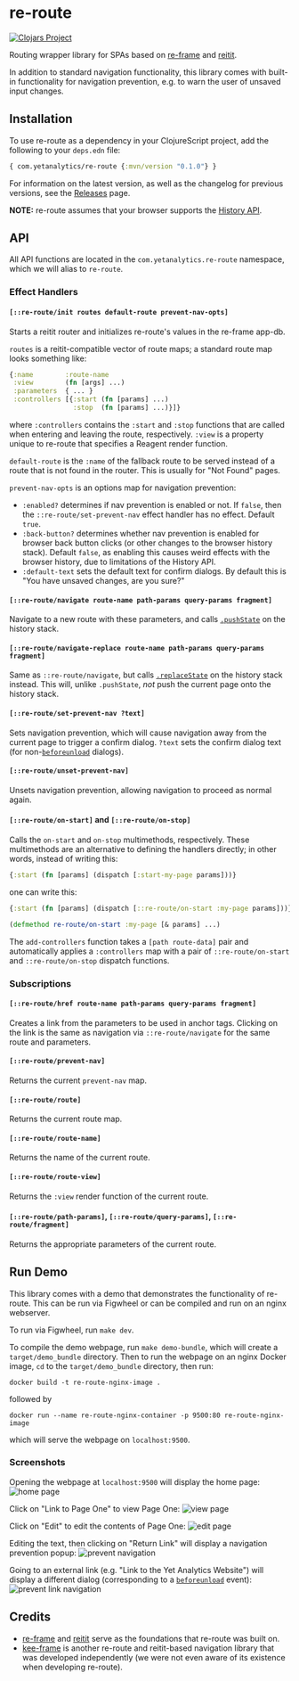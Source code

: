 # re-route

[![Clojars Project](https://img.shields.io/clojars/v/com.yetanalytics/re-route.svg)](https://clojars.org/com.yetanalytics/re-route)

Routing wrapper library for SPAs based on [re-frame](https://github.com/day8/re-frame) and [reitit](https://github.com/metosin/reitit).

In addition to standard navigation functionality, this library comes with built-in functionality for navigation prevention, e.g. to warn the user of unsaved input changes.

## Installation

To use re-route as a dependency in your ClojureScript project, add the following to your `deps.edn` file:

```clojure
{ com.yetanalytics/re-route {:mvn/version "0.1.0"} }
```

For information on the latest version, as well as the changelog for previous versions, see the [Releases](https://github.com/yetanalytics/re-route/releases) page.

**NOTE:** re-route assumes that your browser supports the [History API](https://developer.mozilla.org/en-US/docs/Web/API/History_API).

## API

All API functions are located in the `com.yetanalytics.re-route` namespace, which we will alias to `re-route`.

### Effect Handlers

#### `[::re-route/init routes default-route prevent-nav-opts]`

Starts a reitit router and initializes re-route's values in the re-frame app-db.

`routes` is a reitit-compatible vector of route maps; a standard route map looks something like:
```clojure
{:name        :route-name
 :view        (fn [args] ...)
 :parameters  { ... }
 :controllers [{:start (fn [params] ...)
                :stop  (fn [params] ...)}]}
```
where `:controllers` contains the `:start` and `:stop` functions that are called when entering and leaving the route, respectively. `:view` is a property unique to re-route that specifies a Reagent render function.

`default-route` is the `:name` of the fallback route to be served instead of a route that is not found in the router. This is usually for "Not Found" pages.

`prevent-nav-opts` is an options map for navigation prevention:
- `:enabled?` determines if nav prevention is enabled or not. If `false`, then the `::re-route/set-prevent-nav` effect handler has no effect. Default `true`.
- `:back-button?` determines whether nav prevention is enabled for browser back button clicks (or other changes to the browser history stack). Default `false`, as enabling this causes weird effects with the browser history, due to limitations of the History API.
- `:default-text` sets the default text for confirm dialogs. By default this is "You have unsaved changes, are you sure?"

#### `[::re-route/navigate route-name path-params query-params fragment]`

Navigate to a new route with these parameters, and calls [`.pushState`](https://developer.mozilla.org/en-US/docs/Web/API/History/pushState) on the history stack.

#### `[::re-route/navigate-replace route-name path-params query-params fragment]`

Same as `::re-route/navigate`, but calls [`.replaceState`](https://developer.mozilla.org/en-US/docs/Web/API/History/replaceState) on the history stack instead. This will, unlike `.pushState`, _not_ push the current page onto the history stack.

#### `[::re-route/set-prevent-nav ?text]`

Sets navigation prevention, which will cause navigation away from the current page to trigger a confirm dialog. `?text` sets the confirm dialog text (for non-[`beforeunload`](https://developer.mozilla.org/en-US/docs/Web/API/Window/beforeunload_event) dialogs).

#### `[::re-route/unset-prevent-nav]`

Unsets navigation prevention, allowing navigation to proceed as normal again.

#### `[::re-route/on-start]` and `[::re-route/on-stop]`

Calls the `on-start` and `on-stop` multimethods, respectively. These multimethods are an alternative to defining the handlers directly; in other words, instead of writing this:

```clojure
{:start (fn [params] (dispatch [:start-my-page params]))}
```

one can write this:

```clojure
{:start (fn [params] (dispatch [::re-route/on-start :my-page params]))}

(defmethod re-route/on-start :my-page [& params] ...)
```

The `add-controllers` function takes a `[path route-data]` pair and automatically applies a `:controllers` map with a pair of `::re-route/on-start` and `::re-route/on-stop` dispatch functions.

### Subscriptions

#### `[::re-route/href route-name path-params query-params fragment]`

Creates a link from the parameters to be used in anchor tags. Clicking on the link is the same as navigation via `::re-route/navigate` for the same route and parameters.

#### `[::re-route/prevent-nav]`

Returns the current `prevent-nav` map.

#### `[::re-route/route]`

Returns the current route map.

#### `[::re-route/route-name]`

Returns the name of the current route.

#### `[::re-route/route-view]`

Returns the `:view` render function of the current route.

#### `[::re-route/path-params]`, `[::re-route/query-params]`, `[::re-route/fragment]`

Returns the appropriate parameters of the current route.

## Run Demo

This library comes with a demo that demonstrates the functionality of re-route. This can be run via Figwheel or can be compiled and run on an nginx webserver.

To run via Figwheel, run `make dev`.

To compile the demo webpage, run `make demo-bundle`, which will create a `target/demo_bundle` directory. Then to run the webpage on an nginx Docker image, `cd` to the `target/demo_bundle` directory, then run:
```
docker build -t re-route-nginx-image .
```
followed by
```
docker run --name re-route-nginx-container -p 9500:80 re-route-nginx-image
```
which will serve the webpage on `localhost:9500`.

### Screenshots

Opening the webpage at `localhost:9500` will display the home page:
![home page](doc/images/home.png)

Click on "Link to Page One" to view Page One:
![view page](doc/images/view.png)

Click on "Edit" to edit the contents of Page One:
![edit page](doc/images/edit_1.png)

Editing the text, then clicking on "Return Link" will display a navigation prevention popup:
![prevent navigation](doc/images/edit_2.png)

Going to an external link (e.g. "Link to the Yet Analytics Website") will display a different dialog (corresponding to a [`beforeunload`](https://developer.mozilla.org/en-US/docs/Web/API/Window/beforeunload_event) event):
![prevent link navigation](doc/images/edit_3.png)

## Credits

- [re-frame](https://github.com/day8/re-frame) and [reitit](https://github.com/metosin/reitit) serve as the foundations that re-route was built on.
- [kee-frame](https://github.com/ingesolvoll/kee-frame) is another re-route and reitit-based navigation library that was developed independently (we were not even aware of its existence when developing re-route).
